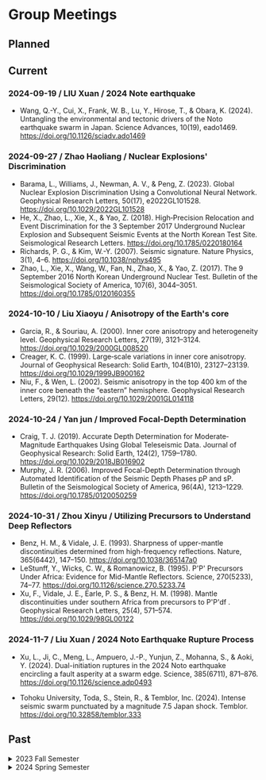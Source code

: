 # Group Meetings

## Planned

## Current

### 2024-09-19 / LIU Xuan / 2024 Note earthquake

- Wang, Q.-Y., Cui, X., Frank, W. B., Lu, Y., Hirose, T., & Obara, K. (2024).
  Untangling the environmental and tectonic drivers of the Noto earthquake swarm in Japan.
  Science Advances, 10(19), eado1469.
  https://doi.org/10.1126/sciadv.ado1469


### 2024-09-27 / Zhao Haoliang / Nuclear Explosions' Discrimination

- Barama, L., Williams, J., Newman, A. V., & Peng, Z. (2023).
  Global Nuclear Explosion Discrimination Using a Convolutional Neural Network.
  Geophysical Research Letters, 50(17), e2022GL101528. 
  https://doi.org/10.1029/2022GL101528
- He, X., Zhao, L., Xie, X., & Yao, Z. (2018). 
  High‐Precision Relocation and Event Discrimination for the 3 September 2017 Underground Nuclear Explosion and Subsequent Seismic Events at the North Korean Test Site. 
  Seismological Research Letters. 
  https://doi.org/10.1785/0220180164
- Richards, P. G., & Kim, W.-Y. (2007). 
  Seismic signature. 
  Nature Physics, 3(1), 4–6. 
  https://doi.org/10.1038/nphys495
- Zhao, L., Xie, X., Wang, W., Fan, N., Zhao, X., & Yao, Z. (2017). 
  The 9 September 2016 North Korean Underground Nuclear Test. 
  Bulletin of the Seismological Society of America, 107(6), 3044–3051. 
  https://doi.org/10.1785/0120160355

### 2024-10-10 / Liu Xiaoyu / Anisotropy of the Earth's core
- Garcia, R., & Souriau, A. (2000). Inner core anisotropy and heterogeneity level. 
  Geophysical Research Letters, 27(19), 3121–3124. 
  https://doi.org/10.1029/2000GL008520
- Creager, K. C. (1999). Large‐scale variations in inner core anisotropy. 
  Journal of Geophysical Research: Solid Earth, 104(B10), 23127–23139. 
  https://doi.org/10.1029/1999JB900162
- Niu, F., & Wen, L. (2002). Seismic anisotropy in the top 400 km of the inner core 
  beneath the “eastern” hemisphere.
  Geophysical Research Letters, 29(12). 
  https://doi.org/10.1029/2001GL014118

### 2024-10-24 / Yan jun / Improved Focal-Depth Determination
- Craig, T. J. (2019). Accurate Depth Determination for Moderate‐Magnitude Earthquakes Using Global Teleseismic Data.
  Journal of Geophysical Research: Solid Earth, 124(2), 1759–1780.
  https://doi.org/10.1029/2018JB016902
- Murphy, J. R. (2006). Improved Focal-Depth Determination through Automated Identification of the Seismic Depth Phases pP and sP.
  Bulletin of the Seismological Society of America, 96(4A), 1213–1229.
  https://doi.org/10.1785/0120050259

### 2024-10-31 / Zhou Xinyu / Utilizing Precursors to Understand Deep Reflectors

- Benz, H. M., & Vidale, J. E. (1993). 
  Sharpness of upper-mantle discontinuities determined from high-frequency reflections. 
  Nature, 365(6442), 147–150.
  https://doi.org/10.1038/365147a0
- LeStunff, Y., Wicks, C. W., & Romanowicz, B. (1995). 
  P'P' Precursors Under Africa: Evidence for Mid-Mantle Reflectors. 
  Science, 270(5233), 74–77.
  https://doi.org/10.1126/science.270.5233.74
- Xu, F., Vidale, J. E., Earle, P. S., & Benz, H. M. (1998). 
  Mantle discontinuities under southern Africa from precursors to  P'P'df .
  Geophysical Research Letters, 25(4), 571–574.
  https://doi.org/10.1029/98GL00122

### 2024-11-7 / Liu Xuan / 2024 Noto Earthquake Rupture Process

- Xu, L., Ji, C., Meng, L., Ampuero, J.-P., Yunjun, Z., Mohanna, S., & Aoki, Y. (2024). Dual-initiation ruptures in the 2024 Noto earthquake encircling a fault asperity at a swarm edge. Science, 385(6711), 871–876. https://doi.org/10.1126/science.adp0493

- Tohoku University, Toda, S., Stein, R., & Temblor, Inc. (2024). Intense seismic swarm punctuated by a magnitude 7.5 Japan shock. Temblor. https://doi.org/10.32858/temblor.333
## Past

<details>
<summary> 2023 Fall Semester </summary>

### 2023-09-21 / LIU Xuan / Stress drop

- Shearer, P. M., Prieto, G. A., & Hauksson, E. (2006).
  Comprehensive analysis of earthquake source spectra in southern California.
  Journal of Geophysical Research: Solid Earth, 111(B6), 2005JB003979.
  https://doi.org/10.1029/2005JB003979

### 2023-10-07 / ZHAO Haoliang / Seismic Instrumentation

- Ringler, A. T., & Bastien, P. (2020).
  A Brief Introduction to Seismic Instrumentation: Where Does My Data Come From?
  Seismological Research Letters, 91(2A), 1074–1083.
  https://doi.org/10.1785/0220190214

### 2023-10-14 / LIU Xiaoyu / Explosion Monitoring

- Dando, B. D. E., Goertz-Allmann, B. P., Brissaud, Q., Köhler, A., Schweitzer, J., Kværna, T., & Liashchuk, A. (2023).
  Identifying attacks in the Russia–Ukraine conflict using seismic array data.
  Nature, 621(7980), 767–772.
  https://doi.org/10.1038/s41586-023-06416-7

### 2023-10-21 / LIU Xuan / Earthquake Rupture Directivity

- Kane, D. L., Shearer, P. M., Goertz-Allmann, B. P., & Vernon, F. L. (2013).
  Rupture directivity of small earthquakes at Parkfield.
  Journal of Geophysical Research: Solid Earth, 118(1), 212-221.
  https://doi.org/10.1029/2012JB009675

### 2023-10-26 / ZHAO Haoliang / Earthquake Detection

- Gibbons, S. J., & Ringdal, F. (2006).
  The detection of low magnitude seismic events using array-based waveform correlation.
  Geophysical Journal International, 165(1), 149–166.
  https://doi.org/10.1111/j.1365-246X.2006.02865.x

- Peng, Z., & Zhao, P. (2009).
  Migration of early aftershocks following the 2004 Parkfield earthquake.
  Nature Geoscience, 2(12), 877–881.
  https://doi.org/10.1038/ngeo697

- Shelly, D. R., Beroza, G. C., & Ide, S. (2007).
  Non-volcanic tremor and low-frequency earthquake swarms.
  Nature, 446(7133), 305–307.
  https://doi.org/10.1038/nature05666

### 2023-11-02 / LIU Xiaoyu / Inner Core Boundary

-  Zhang, B., Ni, S., Wu, W., Shen, Z., Wang, W., Sun, D., & Wu, Z. (2023).
   Small-scale layered structures at the inner core boundary.
   Nature Communications, 14(1), 6362.
   https://doi.org/10.1038/s41467-023-42177-7

### 2023-11-09 / ZHAO Haoliang / Earthquake Detection

- Kao, H., & Shan, S.-J. (2004).
  The Source-Scanning Algorithm: mapping the distribution of seismic sources in time and space.
  Geophysical Journal International, 157(2), 589–594.
  https://doi.org/10.1111/j.1365-246X.2004.02276.x

- Kao, H., & Shan, S.-J. (2007).
  Rapid identification of earthquake rupture plane using Source‐Scanning Algorithm.
  Geophysical Journal International, 168(3), 1011–1020.
  https://doi.org/10.1111/j.1365-246X.2006.03271.x

- Liao, Y.-C., Kao, H., Rosenberger, A., Hsu, S.-K., & Huang, B.-S. (2012).
  Delineating complex spatiotemporal distribution of earthquake aftershocks: an improved Source-Scanning Algorithm.
  Geophysical Journal International, 189(3), 1753–1770.
  https://doi.org/10.1111/j.1365-246X.2012.05457.x

### 2023-11-16 / LIU Xiaoyu / Inner Core Boundary

- Koper, K. D. (2004).
  Observations of PKiKP/PcP amplitude ratios and implications for Earth structure at the boundaries of the liquid core.
  Journal of Geophysical Research, 109(B3), B03301.
  https://doi.org/10.1029/2003JB002750
- Koper, K. D., & Dombrovskaya, M. (2005).
  Seismic properties of the inner core boundary from PKiKP/PcP amplitude ratios.
  Earth and Planetary Science Letters, 237(3-4), 680--694.
  https://doi.org/10.1016/j.epsl.2005.07.013
- Koper, K. D., Pyle, M. L., & Franks, J. M. (2003).
  Constraints on aspherical core structure from PKiKP - PcP differential travel times.
  Journal of Geophysical Research: Solid Earth, 108(B3).
  https://doi.org/10.1029/2002JB001995

### 2023-11-23 / LIU Xuan / 2018 Mw 7.9 Gulf of Alaska Earthquake

- Krabbenhoeft, A., Von Huene, R., Miller, J. J., Lange, D., & Vera, F. (2018).
  Strike-slip 23 January 2018 MW 7.9 Gulf of Alaska rare intraplate earthquake: Complex rupture of a fracture zone system.
  Scientific Reports, 8(1), 13706.
  https://doi.org/10.1038/s41598-018-32071-4
- Lay, T., Ye, L., Bai, Y., Cheung, K. F., & Kanamori, H. (2018).
  The 2018 Mw 7.9 Gulf of Alaska  Earthquake: Multiple Fault Rupture in th Pacific Plate.
  Geophysical Research Letters, 45(18), 9542-9551.
  https://doi.org/10.1029/2018GL079813
- Ruppert, N. A., Rollins, C., Zhang, A., Meng, L., Holtkamp, S. G., West, M. E., & Freymueller, J. T. (2018).
  Complex Faulting and Triggered Rupture During the 2018 MW 7.9 Offshore Kodiak, Alaska, Earthquake.
  Geophysical Research Letters, 45(15), 7533-7541.
  https://doi.org/10.1029/2018GL078931

### 2023-12-14 / ZHAO Haoliang / Earthquake Detection

- Zhang, M., & Wen, L. (2015).
  An effective method for small event detection: match and locate (M&L).
  Geophysical Journal International, 200(3), 1523-1537.
  https://doi.org/10.1093/gji/ggu466
- Liu, M., Li, H., Zhang, M., & Wang, T. (2020).
  Graphics Processing Unit‐Based Match and Locate (GPU‐M&L): An Improved Match and Locate Method and Its Application.
  Seismological Research Letters, 91(5), 2426-2438.
  https://doi.org/10.1785/0220190241

### 2023-12-21 / LIU Xiaoyu / Inner Core Boundary

- Waszek, L., & Deuss, A. (2015).
  Anomalously strong observations of PKiKP/PcP amplitude ratios on a global scale.
  Journal of Geophysical Research: Solid Earth, 120(7), 5175-5190.
  https://doi.org/10.1002/2015JB012038

### 2023-12-28 / LIU Xuan / Earthquake Source Spectrum

- Ma, S., Li, Z., & Wang, W. (2022).
  Machine learning of source spectra for large earthquakes.
  Geophysical Journal International, 231(1), 692--702.
  https://doi.org/10.1093/gji/ggac215

</details>

<details>
<summary> 2024 Spring Semester </summary>

### 2024-03-07 / ZHAO Haoliang / Earthquake Detection by Martix Profile

- Shabikay Senobari, N., Shearer, P. M., Funning, G. J., Zimmerman, Z., Zhu, Y., Brisk, P., & Keogh, E. (2024).
  The Matrix Profile in Seismology: Template Matching of Everything With Everything.
  Journal of Geophysical Research: Solid Earth, 129(2), e2023JB027122.
  https://doi.org/10.1029/2023JB027122
- Introduction to Matrix Profiles: https://towardsdatascience.com/introduction-to-matrix-profiles-5568f3375d90
- Van Benschoten et al., (2020).
  MPA: a novel cross-language API for time series analysis.
  Journal of Open Source Software, 5(49), 2179,
  https://doi.org/10.21105/joss.02179


### 2024-03-14 / LIU Xuan / Noto Earthquakes

- Amezawa, Y., Hiramatsu, Y., Miyakawa, A., Imanishi, K., & Otsubo, M. (2023).
  Long-Living Earthquake Swarm and Intermittent Seismicity in the Northeastern Tip of the Noto Peninsula, Japan.
  Geophysical Research Letters, 50(8), e2022GL102670.
  https://doi.org/10.1029/2022GL102670
- Conroy, G. (2024).
  Japan earthquakes: the science behind the deadly tremors.
  Nature, 625(7994), 228-228.
  https://doi.org/10.1038/d41586-024-00010-1
- Kato, A. (2024).
  Implications of Fault-Valve Behavior From Immediate Aftershocks Following the 2023 Mj6.5 Earthquake Beneath the Noto Peninsula, Central Japan.
  Geophysical Research Letters, 51(1), e2023GL106444.
  https://doi.org/10.1029/2023GL106444
- Normile, D. (2024).
  Mysterious seismic swarm led up to Japan quake.
  Science, 383(6679), 140-140.
  https://doi.org/10.1126/science.adn9645
- Yoshida, K., Uchida, N., Matsumoto, Y., Orimo, M., Okada, T., Hirahara, S., et al. (2023).
  Updip Fluid Flow in the Crust of the Northeastern Noto Peninsula, Japan, Triggered the 2023 Mw 6.2 Suzu Earthquake During Swarm Activity.
  Geophysical Research Letters, 50(21), e2023GL106023.
  https://doi.org/10.1029/2023GL106023

### 2024-03-21 / LIU Xiaoyu / Seismic Array Analysis

- Rost, S., & Thomas, C. (2002).
  Array Seismology: Methods and Applications.
  Reviews of Geophysics, 40(3).
  https://doi.org/10.1029/2000RG000100

### 2024-03-28 / ZHAO Haoliang / Earthquake Catalog

- Zhang, M., Liu, M., Feng, T., Wang, R., & Zhu, W. (2022).
  LOC-FLOW: An End-to-End Machine Learning-Based High-Precision Earthquake Location Workflow.
  Seismological Research Letters, 93(5), 2426-2438.
  https://doi.org/10.1785/0220220019
- Allen, R. V. (1978).
  Automatic earthquake recognition and timing from single traces.
  Bulletin of the Seismological Society of America, 68(5), 1521-1532.
  https://doi.org/10.1785/BSSA0680051521
- Baer, M., & Kradolfer, U. (1987).
  An automatic phase picker for local and teleseismic events.
  Bulletin of the Seismological Society of America, 77(4), 1437-1445.
  https://doi.org/10.1785/BSSA0770041437
- Zhu, W., & Beroza, G. C. (2019).
  PhaseNet: a deep-neural-network-based seismic arrival-time picking method.
  Geophysical Journal International, 216(1), 261-273.
  https://doi.org/10.1093/gji/ggy423
- Zhang, M., Ellsworth, W. L., & Beroza, G. C. (2019).
  Rapid Earthquake Association and Location.
  Seismological Research Letters, 90(6), 2276-2284.
  https://doi.org/10.1785/0220190052
- Waldhauser, F., & Ellsworth, W. L. (2000).
  A Double-Difference Earthquake Location Algorithm: Method and Application to the Northern Hayward Fault, California.
  Bulletin of the Seismological Society of America, 90(6), 1353-1368.
  https://doi.org/10.1785/0120000006
- Trugman, D. T., & Shearer, P. M. (2017).
  GrowClust: A Hierarchical Clustering Algorithm for Relative Earthquake Relocation, with Application to the Spanish Springs and Sheldon, Nevada, Earthquake Sequences.
  Seismological Research Letters, 88(2A), 379-391.
  https://doi.org/10.1785/0220160188

### 2024-04-04 / LIU Xuan / Repeating Earthquakes

- Cesca, S., Niemz, P., Dahm, T., & Ide, S. (2024).
  Anti-repeating earthquakes and how to explain them.
  Communications Earth & Environment, 5(1), 158.
  https://doi.org/10.1038/s43247-024-01290-1
- Uchida, N., & Bürgmann, R. (2019).
  Repeating Earthquakes.
  Annual Review of Earth and Planetary Sciences, 47(1), 305-332.
  https://doi.org/10.1146/annurev-earth-053018-060119

### 2024-05-09 / LIU Xiaoyu / Inner Core Scattering

- Leyton, F., & Koper, K. D. (2007a).
  Using PKiKP coda to determine inner core structure: 1. Synthesis of coda envelopes using single-scattering theories.
  Journal of Geophysical Research, 112(B5), B05316.
  https://doi.org/10.1029/2006JB004369
- Leyton, F., & Koper, K. D. (2007b).
  Using PKiKP coda to determine inner core structure: 2. Determination of Q C .
  Journal of Geophysical Research, 112(B5), B05317.
  https://doi.org/10.1029/2006JB004370


### 2024-05-17 / ZHAO Haoliang / Tidal Triggering

- Vidale, J. E., Agnew, D. C., Johnston, M. J. S., & Oppenheimer, D. H. (1998).
  Absence of earthquake correlation with Earth tides: An indication of high preseismic fault stress rate.
  Journal of Geophysical Research: Solid Earth, 103(B10), 24567-24572.
  https://doi.org/10.1029/98JB00594
- Tanaka, S. (2010).
  Tidal triggering of earthquakes precursory to the recent Sumatra megathrust earthquakes of 26 December 2004 (Mw 9.0), 28 March 2005 (Mw 8.6), and 12 September 2007 (Mw 8.5).
  Geophysical Research Letters, 37(2), L02301.
  https://doi.org/10.1029/2009GL041581
- Chanard, K., Nicolas, A., Hatano, T., Petrelis, F., Latour, S., Vinciguerra, S., & Schubnel, A. (2019).
  Sensitivity of acoustic emission triggering to small pore pressure cycling perturbations during brittle creep.
  Geophysical Research Letters, 46(18), 7414-7423.
  https://doi.org/10.1029/2019GL082093
- Beaucé, E., Poli, P., Waldhauser, F., Holtzman, B., & Scholz, C. (2023).
  Enhanced tidal sensitivity of seismicity before the 2019 magnitude 7.1 Ridgecrest, California earthquake.
  Geophysical Research Letters, 50(11), e2023GL104375.
  https://doi.org/10.1029/2023GL104375

### 2024-05-23 / LIU Xuan / Creeping Faults

- Noda, H., Lapusta, N.
  Stable creeping fault segments can become destructive as a result of dynamic weakening.
  Nature 493, 518–521 (2013).
  https://doi.org/10.1038/nature11703
- Harris, R. A. (2017),
  Large earthquakes and creeping faults,
  Rev. Geophys., 55, 169-198,
  https://doi.org/10.1002/2016RG000539.
- Chen, K. H., and R. Bürgmann (2017),
  Creeping faults: Good news, bad news?,
  Rev. Geophys., 55, 282–286,
  https://doi.org/10.1002/2017RG000565.

### 2024-05-30 / LIU Xuan / Earthquake Faulting

- Scholz, C. H. (1998).
  Earthquakes and friction laws.
  Nature, 391(6662), 37–42.
  https://doi.org/10.1038/34097

### 2024-06-06 / LIU Xiaoyu / Inner Core Anisotropy

- Poupinet, G., Pillet, R., & Souriau, A. (1983).
  Possible heterogeneity of the Earth’s core deduced from PKIKP travel times.
  Nature, 305(5931), 204–206.
  https://doi.org/10.1038/305204a0
- Morelli, A., Dziewonski, A. M., & Woodhouse, J. H. (1986).
  Anisotropy of the inner core inferred from PKIKP travel times.
  Geophysical Research Letters, 13(13), 1545–1548.
  https://doi.org/10.1029/GL013i013p01545
- Woodhouse, J. H., Giardini, D., & Li, X.-D. (1986).
  Evidence for inner core anisotropy from free oscillations.
  Geophysical Research Letters, 13(13), 1549–1552.
  https://doi.org/10.1029/GL013i013p01549


### 2024-06-13 / ZHAO Haoliang / Earthquake Nucleation

- Ellsworth, W. L., Bulut, F. (2018).
  Nucleation of the 1999 Izmit earthquake by a triggered cascade of foreshocks.
  Nature Geoscience 11, 531–535.
  https://doi.org/10.1038/s41561-018-0145-1
- Gomberg, J. (2018).
  Unsettled earthquake nucleation.
  Nature Geoscience 11, 463–464.
  https://doi.org/10.1038/s41561-018-0149-x
- Ohnaka, M. (1996).
  Nonuniformity of the constitutive law parameters for shear rupture and quasistatic nucleation to dynamic rupture: a physical model of earthquake generation processes.
  Proceedings of the National Academy of Sciences, 93(9), 3795–3802.
  https://doi.org/10.1073/pnas.93.9.3795
- Lockner, D., Byerlee, J., Kuksenko, V. et al. (1991).
  Quasi-static fault growth and shear fracture energy in granite.
  Nature 350, 39–42.
  https://doi.org/10.1038/350039a0

### 2024-06-20 / LIU Xuan / Static Triggering

- Geoffrey C. P. King, Ross S. Stein, Jian Lin (1994).
  Static stress changes and the triggering of earthquakes.
  Bulletin of the Seismological Society of America, 84(3), 935–953.
  https://doi.org/10.1785/BSSA0840030935
- Felzer, K. R., T. W. Becker, R. E. Abercrombie, G. Ekstro ̈m, and J. R. Rice (2002).
  Triggering of the 1999 MW 7.1 Hector Mine earthquake by aftershocks of the 1992 MW 7.3 Landers earthquake.
  Journal of Geophysical Research: Solid Earth, 107(B9), 2190.
  https://doi.org/10.1029/2001JB000911

### 2024-06-27 / LIU Xiaoyu / Inner Core Anisotropy

- Niu, F., & Wen, L. (2001).
  Hemispherical variations in seismic velocity at the top of the Earth’s inner core.
  Nature, 410(6832), 1081–1084.
  https://doi.org/10.1038/35074073
- Ishii, M., & Dziewoński, A. M. (2002).
  The innermost inner core of the earth: Evidence for a change in anisotropic behavior at the radius of about 300 km.
  Proceedings of the National Academy of Sciences, 99(22), 14026–14030.
  https://doi.org/10.1073/pnas.172508499
- Yu, W., & Wen, L. (2006).
  Inner core attenuation anisotropy.
  Earth and Planetary Science Letters, 245(3–4), 581–594.
  https://doi.org/10.1016/j.epsl.2006.03.043


### 2024-07-11 / ZHAO Haoliang / North Korea Nuclear Test

- Wei, M. (2017).
  Location and source characteristics of the 2016 January 6 North Korean nuclear test constrained by InSAR.
  Geophysical Journal International, 209(2), 762–769.
  https://doi.org/10.1093/gji/ggx053
- Myers, S. C., Ford, S. R., Mellors, R. J., Baker, S., & Ichinose, G. (2018).
  Absolute Locations of the North Korean Nuclear Tests Based on Differential Seismic Arrival Times and InSAR.
  Seismological Research Letters, 89(6), 2049–2058.
  https://doi.org/10.1785/0220180123
- Wen, L. X., & Long, H. (2010).
  High-precision Location of North Korea's 2009 Nuclear Test.
  Seismological Research Letters, 81(1), 26–29.
  https://doi.org/10.1785/gssrl.81.1.26
- Selby, N. D. (2010).
  Relative Locations of the October 2006 and May 2009 DPRK Announced Nuclear Tests Using International Monitoring System Seismometer Arrays.
  Bulletin of the Seismological Society of America, 100(4), 1779–1784.
  https://doi.org/10.1785/0120100006
- Wang, D., & Hutko, A. R. (2018).
  Relative relocations of the North Korean nuclear tests from 2006 to 2017 using the Hi-Net array in Japan.
  Geophysical Research Letters, 45, 7481–7487.
  https://doi.org/10.1029/2018GL078653

</details>

